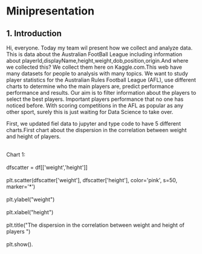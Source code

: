 # Minipresentation 
<html>
<body>
<h2>1. Introduction</h2>
<p>Hi, everyone. Today my team wil present how we collect and analyze data.
This is data about the Australian FootBall League including information about playerId,displayName,height,weight,dob,position,origin.And where we collected this? We collect them here on Kaggle.com.This web have many datasets for people to analysis with many topics. We want to study player statistics for the Australian Rules Football League (AFL), use different charts to determine who the main players are, predict performance performance and results. Our aim is to filter information about the players to select the best players. Important players performance that no one has noticed before. With scoring competitions in the AFL as popular as any other sport, surely this is just waiting for Data Science to take over.</p>
<p>
First, we updated fiel data to jupyter and type code to have 5 different charts.First chart about the dispersion in the correlation between weight and height of players.</p>
<br>Chart 1: </br>
<br>dfscatter = df[['weight','height']] </br>
<br>plt.scatter(dfscatter['weight'], dfscatter['height'], color='pink', s=50, marker='*') </br>
<br>plt.ylabel("weight")</br>
<br>plt.xlabel("height")</br>
<br>plt.title("The dispersion in the correlation between weight and height of players ") </br>
<br>plt.show(). </br>
</body>
</html>

